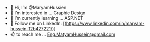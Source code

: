 - 👋 Hi, I’m @MaryamHussien
- 👀 I’m interested in ... Graphic Design
- 🌱 I’m currently learning ... ASP.NET
- 💞️ Follow me on LinkedIn: [<hraf a>(https://www.linkedin.com/in/maryam-hussein-12b427221/)]
- 📫 to reach me ... Eng.MatyamHussein@gmail.com

<!---
MaryamHussien/MaryamHussien is a ✨ special ✨ repository because its `README.md` (this file) appears on your GitHub profile.
You can click the Preview link to take a look at your changes.
--->
